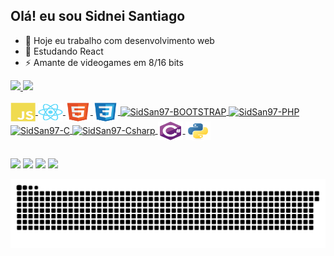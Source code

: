 
<!--
**SidSan97/SidSan97** is a ✨ _special_ ✨ repository because its `README.md` (this file) appears on your GitHub profile.

Here are some ideas to get you started:
-->

## Olá! eu sou Sidnei Santiago

- 🔭 Hoje eu trabalho com desenvolvimento web
- 🌱 Estudando React
- ⚡ Amante de videogames em 8/16 bits

 <div>
  <a href="https://github.com/sidsan97">
  <img height="180em" src="https://github-readme-stats.vercel.app/api?username=sidsan97&show_icons=true&theme=tokyonight&include_all_commits=true&count_private=true"/>
  <img height="180em" src="https://github-readme-stats.vercel.app/api/top-langs/?username=sidsan97&layout=compact&langs_count=7&theme=tokyonight"/>
</div>
  
  <div style="display: inline_block"><br>
  <img align="center" alt="SidSan97-Js" height="30" width="40" src="https://raw.githubusercontent.com/devicons/devicon/master/icons/javascript/javascript-plain.svg">
  <img align="center" alt="SidSan97-React" height="30" width="40" src="https://raw.githubusercontent.com/devicons/devicon/master/icons/react/react-original.svg">
  <img align="center" alt="SidSan97-HTML" height="30" width="40" src="https://raw.githubusercontent.com/devicons/devicon/master/icons/html5/html5-original.svg">
  <img align="center" alt="SidSan97-CSS" height="30" width="40" src="https://raw.githubusercontent.com/devicons/devicon/master/icons/css3/css3-original.svg">
  <img align="center" alt="SidSan97-BOOTSTRAP" height="30" width="40" src="https://raw.githubusercontent.com/jmnote/z-icons/master/svg/bootstrap.svg">
  <img align="center" alt="SidSan97-PHP" height="30" width="40" src="https://raw.githubusercontent.com/jmnote/z-icons/master/svg/php.svg">
  <img align="center" alt="SidSan97-C" height="30" width="40" src="https://raw.githubusercontent.com/jmnote/z-icons/master/svg/c.svg">
  <img align="center" alt="SidSan97-Csharp" height="30" width="40" src="https://raw.githubusercontent.com/jmnote/z-icons/master/svg/cpp.svg">
  <img align="center" alt="SidSan97-Csharp" height="30" width="40" src="https://raw.githubusercontent.com/devicons/devicon/master/icons/csharp/csharp-original.svg">
  <img align="center" alt="SidSan97-Python" height="30" width="40" src="https://raw.githubusercontent.com/devicons/devicon/master/icons/python/python-original.svg">
</div>

  ##
  
  <div>
    
 <a href="https://discord.gg/qVcqTJeQ" target="_blank"><img src="https://img.shields.io/badge/Discord-7289DA?style=for-the-badge&logo=discord&logoColor=white" target="_blank"></a> 
 <a href = "mailto:sidsantiago18@gmail.com"><img src="https://img.shields.io/badge/-Gmail-%23333?style=for-the-badge&logo=gmail&logoColor=white" target="_blank"></a>
 <a href="https://www.linkedin.com/in/sidnei-santiago-1135421b3/" target="_blank"><img src="https://img.shields.io/badge/-LinkedIn-%230077B5?style=for-the-badge&logo=linkedin&logoColor=white" target="_blank"></a> 
 <a href="https://www.facebook.com/sidnei.santiago.1/" target="_blank"><img src="https://img.shields.io/badge/Facebook-1877F2?style=for-the-badge&logo=facebook&logoColor=white" target="_blank"></a> 
  </div>
 
   ![Snake animation](https://github.com/sidsan97/sidsan97/blob/output/github-contribution-grid-snake.svg)


